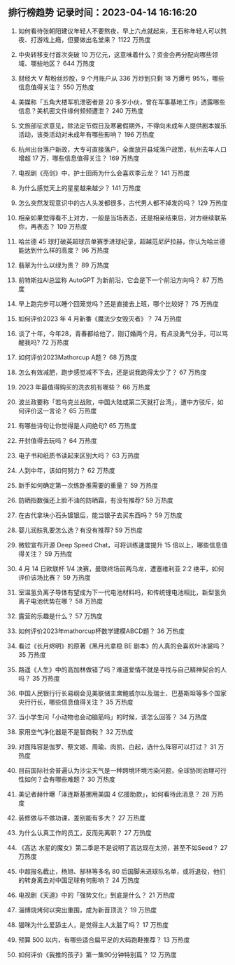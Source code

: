 
## 排行榜趋势 记录时间：2023-04-14 16:16:20
  
  1. 如何看待张朝阳建议年轻人不要熬夜，早上六点就起来，王石称年轻人可以熬夜、打游戏上瘾，但要做出名堂来？ 1122 万热度
    
  2. 中央转移支付首次突破 10 万亿元，这意味着什么？资金会再分配向哪些领域、哪些地区？ 644 万热度
    
  3. 财经大 V 帮粉丝炒股，9 个月账户从 336 万炒到只剩 18 万爆亏 95%，哪些信息值得关注？ 550 万热度
    
  4. 美媒称「五角大楼军机泄密者是 20 多岁小伙，曾在军事基地工作」透露哪些信息？美机密文件缘何频频遭泄？ 240 万热度
    
  5. 文旅部征求意见，除法定节假日及寒暑假期外，不得向未成年人提供剧本娱乐活动，该类活动对未成年有哪些影响？ 196 万热度
    
  6. 杭州出台落户新政，大专可直接落户，全面放开县域落户政策，杭州去年人口增超 17 万，哪些信息值得关注？ 169 万热度
    
  7. 电视剧《亮剑》中，护士田雨为什么会喜欢李云龙？ 141 万热度
    
  8. 为什么感觉天上的星星越来越少？ 141 万热度
    
  9. 怎么突然发现意识中的古人头发都很多，古代男人都不掉发的吗？ 129 万热度
    
  10. 相亲如果觉得看不上对方，一般是当场表态，还是相亲结束后，对方继续联系你，再表态？ 109 万热度
    
  11. 哈兰德 45 球打破英超球员单赛季进球纪录，超越范尼萨拉赫，你认为哈兰德能达到什么样的高度？ 96 万热度
    
  12. 翡翠为什么以绿为贵？ 89 万热度
    
  13. 前特斯拉AI总监称 AutoGPT 为新前沿，它会是下一个前沿方向吗？ 87 万热度
    
  14. 早上跑完步可以睡个回笼觉吗？还是直接去上班，哪个比较好？ 75 万热度
    
  15. 如何评价2023 年 4 月新番《魔法少女毁灭者》？ 74 万热度
    
  16. 谈了十年，今年28，青春都给他了，刚订婚两个月，有点没勇气分手，可以骂醒我吗? 72 万热度
    
  17. 如何评价2023Mathorcup A题？ 68 万热度
    
  18. 怎么有效减肥，跑步感觉减不下去，还是说我跑得太少了？ 67 万热度
    
  19. 2023 年最值得购买的洗衣机有哪些？ 66 万热度
    
  20. 波兰政要称「若乌克兰战败，中国大陆或第二天就打台湾」，遭中方驳斥，如何评价这一言论？ 65 万热度
    
  21. 有哪些诗句让你觉得是人间绝句? 65 万热度
    
  22. 开封值得去玩吗？ 64 万热度
    
  23. 电子书和纸质书读起来区别大吗？ 63 万热度
    
  24. 人到中年，该如何努力？ 62 万热度
    
  25. 新手如何确定第一次练卧推需要的重量？ 59 万热度
    
  26. 防晒指数强还上脸不油的防晒霜，有没有推荐? 59 万热度
    
  27. 在古代拿块小石头镀银后，能当银子去买东西吗？ 59 万热度
    
  28. 婴儿润肤乳要怎么选？有没有推荐? 59 万热度
    
  29. 微软宣布开源 Deep Speed Chat，可将训练速度提升 15 倍以上，哪些信息值得关注？ 59 万热度
    
  30. 4 月 14 日欧联杯 1/4 决赛，曼联终场前两乌龙，遭塞维利亚 2:2 绝平，如何评价该场比赛？ 59 万热度
    
  31. 室温氢负离子导体有望成为下一代电池材料吗，和传统锂电池相比，新型氢负离子电池优势在哪？ 58 万热度
    
  32. 露营的乐趣是什么？ 57 万热度
    
  33. 如何评价2023年mathorcup杯数学建模ABCD题？ 36 万热度
    
  34. 看过《长月烬明》的原著《黑月光拿稳 BE 剧本》的人真的会喜欢叶冰裳吗？ 35 万热度
    
  35. 路遥《人生》中的高加林做错了吗？难道爱情不就是寻找与自己精神契合的人吗？ 35 万热度
    
  36. 中国人民银行行长易纲会见美联储主席鲍威尔以及瑞士、巴基斯坦等多个国家央行行长，哪些信息值得关注？ 35 万热度
    
  37. 当小学生问「小动物也会动脑筋吗」的时候，该怎么回答？ 34 万热度
    
  38. 家用空气净化器是不是智商税？ 32 万热度
    
  39. 对面阵容是伽罗、蔡文姬、周瑜、肉凯、白起，选什么阵容可以打过？ 31 万热度
    
  40. 目前国际社会普遍认为沙尘天气是一种跨境环境污染问题，全球协同治理可行性如何？会有哪些难题？ 30 万热度
    
  41. 美记者赫什曝「泽连斯基挪用美国 4 亿援助款」，如何看待此消息？ 28 万热度
    
  42. 装修做与不做功课，差别能有多大？ 27 万热度
    
  43. 为什么认真工作的员工，反而先离职？ 27 万热度
    
  44. 《高达 水星的魔女》第二季是不是说明了高达现在太捞，甚至不如Seed？ 27 万热度
    
  45. 中超报名截止，杨旭、郜林等多名 80 后国脚未进球队名单，或将退役，他们的转身离去对中国足球有何影响？ 24 万热度
    
  46. 电视剧《天道》中的「强势文化」到底是什么？ 21 万热度
    
  47. 淄博烧烤何以突出重围，成为新晋顶流？ 19 万热度
    
  48. 猫咪为什么爱舔主人，是觉得主人太脏了吗？ 17 万热度
    
  49. 预算 500 以内，有哪些适合扁平足的大码跑鞋推荐？ 13 万热度
    
  50. 如何评价《我推的孩子》第一集90分钟特别篇？ 12 万热度
    